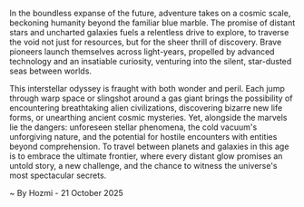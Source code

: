 
In the boundless expanse of the future, adventure takes on a cosmic scale, beckoning humanity beyond the familiar blue marble. The promise of distant stars and uncharted galaxies fuels a relentless drive to explore, to traverse the void not just for resources, but for the sheer thrill of discovery. Brave pioneers launch themselves across light-years, propelled by advanced technology and an insatiable curiosity, venturing into the silent, star-dusted seas between worlds.

This interstellar odyssey is fraught with both wonder and peril. Each jump through warp space or slingshot around a gas giant brings the possibility of encountering breathtaking alien civilizations, discovering bizarre new life forms, or unearthing ancient cosmic mysteries. Yet, alongside the marvels lie the dangers: unforeseen stellar phenomena, the cold vacuum's unforgiving nature, and the potential for hostile encounters with entities beyond comprehension. To travel between planets and galaxies in this age is to embrace the ultimate frontier, where every distant glow promises an untold story, a new challenge, and the chance to witness the universe's most spectacular secrets.

~ By Hozmi - 21 October 2025
